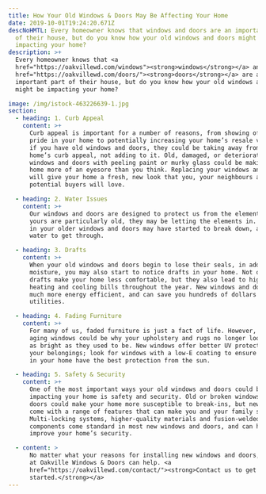 ```yaml
---
title: How Your Old Windows & Doors May Be Affecting Your Home
date: 2019-10-01T19:24:20.671Z
descNoHMTL: Every homeowner knows that windows and doors are an important part
  of their house, but do you know how your old windows and doors might be
  impacting your home?
description: >+
  Every homeowner knows that <a
  href="https://oakvillewd.com/windows"><strong>windows</strong></a> and <a
  href="https://oakvillewd.com/doors/"><strong>doors</strong></a> are an
  important part of their house, but do you know how your old windows and doors
  might be impacting your home?

image: /img/istock-463226639-1.jpg
section:
  - heading: 1. Curb Appeal
    content: >+
      Curb appeal is important for a number of reasons, from showing off your
      pride in your home to potentially increasing your home’s resale value. But
      if you have old windows and doors, they could be taking away from your
      home’s curb appeal, not adding to it. Old, damaged, or deteriorating
      windows and doors with peeling paint or murky glass could be making your
      home more of an eyesore than you think. Replacing your windows and doors
      will give your home a fresh, new look that you, your neighbours and
      potential buyers will love.

  - heading: 2. Water Issues
    content: >+
      Our windows and doors are designed to protect us from the elements, but if
      yours are particularly old, they may be letting the elements in. The seals
      in your older windows and doors may have started to break down, allowing
      water to get through.

  - heading: 3. Drafts
    content: >+
      When your old windows and doors begin to lose their seals, in addition to
      moisture, you may also start to notice drafts in your home. Not only do
      drafts make your home less comfortable, but they also lead to higher
      heating and cooling bills throughout the year. New windows and doors are
      much more energy efficient, and can save you hundreds of dollars a year on
      utilities.

  - heading: 4. Fading Furniture
    content: >+
      For many of us, faded furniture is just a fact of life. However, your
      aging windows could be why your upholstery and rugs no longer look quite
      as bright as they used to be. New windows offer better UV protection for
      your belongings; look for windows with a low-E coating to ensure the items
      in your home have the best protection from the sun.

  - heading: 5. Safety & Security
    content: >+
      One of the most important ways your old windows and doors could be
      impacting your home is safety and security. Old or broken windows and
      doors could make your home more susceptible to break-ins, but new ones
      come with a range of features that can make you and your family safer.
      Multi-locking systems, higher-quality materials and fusion-welded
      components come standard in most new windows and doors, and can help
      improve your home’s security.

  - content: >
      No matter what your reasons for installing new windows and doors, the team
      at Oakville Windows & Doors can help. <a
      href="https://oakvillewd.com/contact/"><strong>Contact us to get
      started.</strong></a>
---
```

